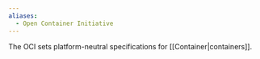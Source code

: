 ```yaml
---
aliases:
  - Open Container Initiative
---
```


The OCI sets platform-neutral specifications for [[Container|containers]].
